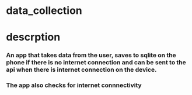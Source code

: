# data_collection

# descrption
### An app that takes data from the user, saves to sqlite on the phone if there is no internet connection and can be sent to the api when there is internet connection on the device. 

### The app also checks for internet connnectivity

